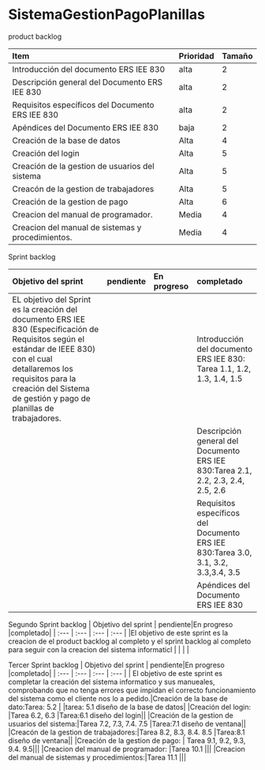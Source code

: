 # SistemaGestionPagoPlanillas
product backlog

| Item | Prioridad| Tamaño |
|  :---         |      :---      |          :---  |
| Introducción del documento ERS IEE 830     | alta     | 2    |
| Descripción general del Documento ERS IEE 830   | alta     | 2    |
|Requisitos específicos del Documento ERS IEE 830  | alta     | 2    |
|Apéndices del Documento ERS IEE 830  | baja    | 2    |
|Creación de la base de datos|Alta|4|
|Creación del login|Alta|5|
|Creación de la gestion de usuarios del sistema|Alta|5|
|Creacón de la gestion de trabajadores|Alta|5|
|Creación de la gestion de pago|Alta|6|
|Creacion del manual de programador.|Media|4|
|Creacion del manual de sistemas y procedimientos.|Media|4|



Sprint backlog

| Objetivo del sprint | pendiente|En progreso |completado|
|  :---         |      :---       |   :---  | :--- |
|EL objetivo del Sprint es la creación del documento ERS IEE 830 (Especificación de Requisitos según el estándar de IEEE 830) con el cual detallaremos los requisitos para la creación del Sistema de gestión y pago de planillas de trabajadores.|| |Introducción del documento ERS IEE 830: Tarea 1.1, 1.2, 1.3, 1.4, 1.5|
|| | |Descripción general del Documento ERS IEE 830:Tarea 2.1, 2.2, 2.3, 2.4, 2.5, 2.6|
||||Requisitos específicos del Documento ERS IEE 830:Tarea 3.0, 3.1, 3.2, 3.3,3.4, 3.5|
|| ||Apéndices del Documento ERS IEE 830|

Segundo Sprint backlog
| Objetivo del sprint | pendiente|En progreso |completado|
|  :---         |      :---       |   :---  | :--- |
|El objetivo de este sprint es la creacion de el product backlog al completo y el sprint backlog al completo para seguir con la creacion del sistema informaticl  |       |    |  |

Tercer Sprint backlog
| Objetivo del sprint | pendiente|En progreso |completado|
|  :---         |      :---       |   :---  | :--- |
| El objetivo de este sprint es completar la creación del sistema informatico y sus manueales, comprobando que no tenga errores que impidan el correcto funcionamiento del sistema como el cliente nos lo a pedido.|Creación de la base de dato:Tarea: 5.2 | |tarea: 5.1 diseño de la base de datos|
|Creación del login: |Tarea 6.2, 6.3 |Tarea:6.1 diseño del login||
|Creación de la gestion de usuarios del sistema:|Tarea 7.2, 7.3, 7.4. 7.5  |Tarea:7.1 diseño de ventana||
|Creacón de la gestion de trabajadores:|Tarea 8.2, 8.3, 8.4. 8.5  |Tarea:8.1 diseño de ventana||
|Creación de la gestion de pago: | Tarea 9.1, 9.2, 9.3, 9.4. 9.5|||
|Creacion del manual de programador: |Tarea 10.1 |||
|Creacion del manual de sistemas y procedimientos:|Tarea 11.1  |||




